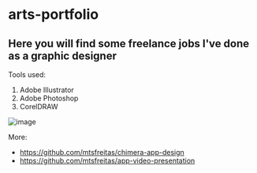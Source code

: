 # arts-portfolio

## Here you will find some freelance jobs I've done as a graphic designer

Tools used:

1. Adobe Illustrator
2. Adobe Photoshop
3. CorelDRAW

![image](https://github.com/mtsfreitas/arts-portfolio/assets/21324690/8e9283f1-47c0-430a-b568-2998648fd3a1)

More: 
* https://github.com/mtsfreitas/chimera-app-design
* https://github.com/mtsfreitas/app-video-presentation
